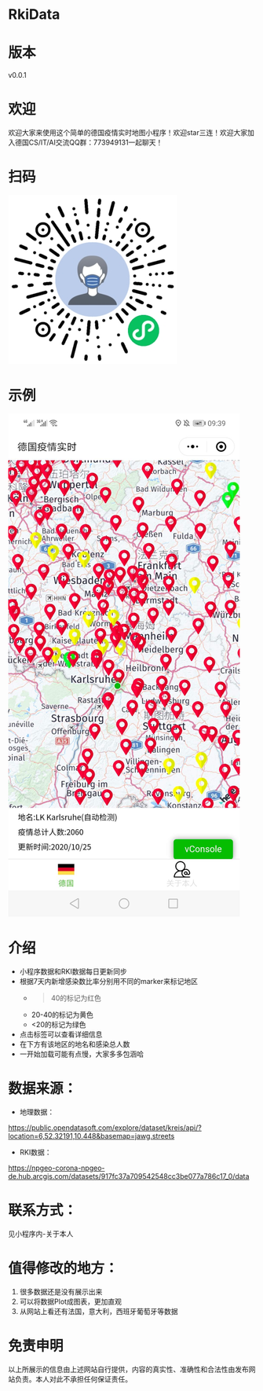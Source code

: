 # RkiData

# 版本

v0.0.1

# 欢迎

欢迎大家来使用这个简单的德国疫情实时地图小程序！欢迎star三连！欢迎大家加入德国CS/IT/AI交流QQ群：773949131一起聊天！

# 扫码

![here](pics/scansmall.jpg)

# 示例
![here](pics/demo.jpg)

# 介绍
  - 小程序数据和RKI数据每日更新同步
  - 根据7天内新增感染数比率分别用不同的marker来标记地区
	- >40的标记为红色
	- 20-40的标记为黄色
	- <20的标记为绿色
  - 点击标签可以查看详细信息
  - 在下方有该地区的地名和感染总人数 
  - 一开始加载可能有点慢，大家多多包涵哈

# 数据来源：

  - 地理数据：

  https://public.opendatasoft.com/explore/dataset/kreis/api/?location=6,52.32191,10.448&basemap=jawg.streets
  
  - RKI数据：

  https://npgeo-corona-npgeo-de.hub.arcgis.com/datasets/917fc37a709542548cc3be077a786c17_0/data

# 联系方式：

见小程序内-关于本人

# 值得修改的地方：

1. 很多数据还是没有展示出来
2. 可以将数据Plot成图表，更加直观
3. 从网站上看还有法国，意大利，西班牙葡萄牙等数据 

# 免责申明

以上所展示的信息由上述网站自行提供，内容的真实性、准确性和合法性由发布网站负责。本人对此不承担任何保证责任。



 
